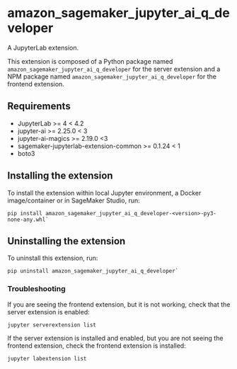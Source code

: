 # amazon_sagemaker_jupyter_ai_q_developer

A JupyterLab extension.

This extension is composed of a Python package named `amazon_sagemaker_jupyter_ai_q_developer`
for the server extension and a NPM package named `amazon_sagemaker_jupyter_ai_q_developer`
for the frontend extension.

## Requirements
* JupyterLab >= 4 < 4.2
* jupyter-ai >= 2.25.0 < 3
* jupyter-ai-magics >= 2.19.0 <3
* sagemaker-jupyterlab-extension-common >= 0.1.24 < 1
* boto3

## Installing the extension
To install the extension within local Jupyter environment, a Docker image/container or in SageMaker Studio, run:
```
pip install amazon_sagemaker_jupyter_ai_q_developer-<version>-py3-none-any.whl`
```

## Uninstalling the extension
To uninstall this extension, run:
```
pip uninstall amazon_sagemaker_jupyter_ai_q_developer`
```

### Troubleshooting
If you are seeing the frontend extension, but it is not working, check that the server extension is enabled:

```
jupyter serverextension list
```

If the server extension is installed and enabled, but you are not seeing the frontend extension, check the frontend extension is installed:
```
jupyter labextension list
```
